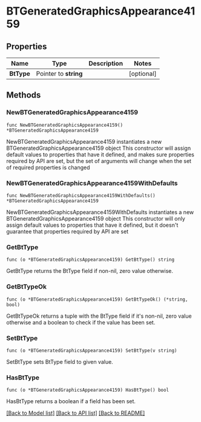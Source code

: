 # BTGeneratedGraphicsAppearance4159

## Properties

Name | Type | Description | Notes
------------ | ------------- | ------------- | -------------
**BtType** | Pointer to **string** |  | [optional] 

## Methods

### NewBTGeneratedGraphicsAppearance4159

`func NewBTGeneratedGraphicsAppearance4159() *BTGeneratedGraphicsAppearance4159`

NewBTGeneratedGraphicsAppearance4159 instantiates a new BTGeneratedGraphicsAppearance4159 object
This constructor will assign default values to properties that have it defined,
and makes sure properties required by API are set, but the set of arguments
will change when the set of required properties is changed

### NewBTGeneratedGraphicsAppearance4159WithDefaults

`func NewBTGeneratedGraphicsAppearance4159WithDefaults() *BTGeneratedGraphicsAppearance4159`

NewBTGeneratedGraphicsAppearance4159WithDefaults instantiates a new BTGeneratedGraphicsAppearance4159 object
This constructor will only assign default values to properties that have it defined,
but it doesn't guarantee that properties required by API are set

### GetBtType

`func (o *BTGeneratedGraphicsAppearance4159) GetBtType() string`

GetBtType returns the BtType field if non-nil, zero value otherwise.

### GetBtTypeOk

`func (o *BTGeneratedGraphicsAppearance4159) GetBtTypeOk() (*string, bool)`

GetBtTypeOk returns a tuple with the BtType field if it's non-nil, zero value otherwise
and a boolean to check if the value has been set.

### SetBtType

`func (o *BTGeneratedGraphicsAppearance4159) SetBtType(v string)`

SetBtType sets BtType field to given value.

### HasBtType

`func (o *BTGeneratedGraphicsAppearance4159) HasBtType() bool`

HasBtType returns a boolean if a field has been set.


[[Back to Model list]](../README.md#documentation-for-models) [[Back to API list]](../README.md#documentation-for-api-endpoints) [[Back to README]](../README.md)


